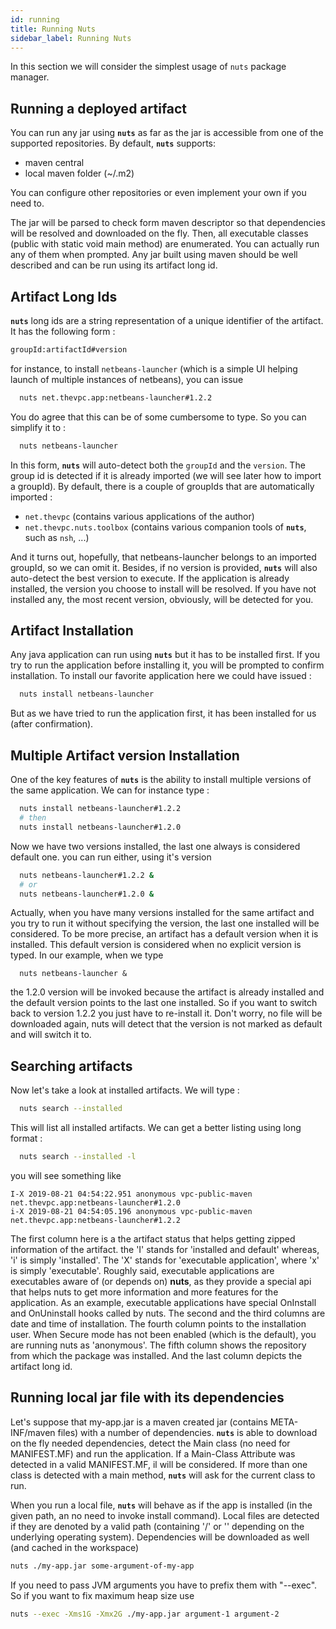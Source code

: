 ```yaml
---
id: running
title: Running Nuts
sidebar_label: Running Nuts
---
```


In this section we will consider the simplest usage of `nuts` package manager.

## Running a deployed artifact
You can run any jar using **```nuts```** as far as the jar is accessible from one of the supported repositories.
By default, **```nuts```** supports:
 + maven central
 + local maven folder (~/.m2)

You can configure other repositories or even implement your own if you need to.

The jar will be parsed to check form maven descriptor so that dependencies will be resolved and downloaded on the fly.
Then, all executable classes (public with static void main method) are enumerated. You can actually run any of them when prompted. Any jar built using maven should be well described and can be run using its artifact long id.

## Artifact Long Ids
**```nuts```** long ids are a string representation of a unique identifier of the artifact. It has the following form :

```bash
groupId:artifactId#version
```

for instance, to install ```netbeans-launcher``` (which is a simple UI helping launch of multiple instances of netbeans), you can issue

```bash
  nuts net.thevpc.app:netbeans-launcher#1.2.2
```

You do agree that this can be of some cumbersome to type. So you can simplify it to :

```bash
  nuts netbeans-launcher
```

In this form, **```nuts```** will auto-detect both the ```groupId``` and the ```version```. The group id is detected if it is already imported (we will see later how to import a groupId). 
By default, there is a couple of groupIds that are automatically imported :

  + ```net.thevpc``` (contains various applications of the author)
  + ```net.thevpc.nuts.toolbox``` (contains various companion tools of **```nuts```**, such as ```nsh```, ...)

And it turns out, hopefully, that netbeans-launcher belongs to an imported groupId, so we can omit it.
Besides, if no version is provided, **```nuts```** will also auto-detect the best version to execute. If the application is already installed, the version you choose to install will be resolved. If you have not installed any, the most recent version, obviously, will be detected for you.

## Artifact Installation
Any java application can run using **```nuts```** but it has to be installed first. If you try to run the application before installing it, you will be prompted to confirm installation.
To install our favorite application here we could have issued :
```bash
  nuts install netbeans-launcher
```
But as we have tried to run the application first, it has been installed for us (after confirmation).

## Multiple Artifact version Installation
One of the key features of **```nuts```** is the ability to install multiple versions of the same application.
We can for instance type :
```bash
  nuts install netbeans-launcher#1.2.2
  # then
  nuts install netbeans-launcher#1.2.0
```
Now we have two versions installed, the last one always is considered default one.
you can run either, using it's version
```bash
  nuts netbeans-launcher#1.2.2 &
  # or
  nuts netbeans-launcher#1.2.0 &
```
Actually, when you have many versions installed for the same artifact and you try to run it without specifying the version, the last one installed will be considered. To be more precise, an artifact has a default version when it is installed. This default version is considered when no explicit version is typed.
In our example, when we type 
```
  nuts netbeans-launcher &
```
the 1.2.0 version will be invoked because the artifact is already installed and the default version points to the last one installed. So if you want to switch back to version 1.2.2 you just have to re-install it. Don't worry, no file will be downloaded again, nuts will detect that the version is not marked as default and will switch it to.

## Searching artifacts
Now let's take a look at installed artifacts. We will type :
```bash
  nuts search --installed
```
This will list all installed artifacts. We can get a better listing using long format :
```bash
  nuts search --installed -l
```
you will see something like

```
I-X 2019-08-21 04:54:22.951 anonymous vpc-public-maven net.thevpc.app:netbeans-launcher#1.2.0
i-X 2019-08-21 04:54:05.196 anonymous vpc-public-maven net.thevpc.app:netbeans-launcher#1.2.2
```

The first column here is a the artifact status that helps getting zipped information of the artifact. the 'I' stands for 'installed and default' whereas, 'i' is simply 'installed'. The 'X' stands for 'executable application', where 'x' is simply 'executable'. Roughly said, executable applications are executables aware of (or depends on) **nuts**, as they provide a special api that helps nuts to get more information and more features for the application. As an example, executable applications have special OnInstall and OnUninstall hooks called by nuts.
The second and the third columns are date and time of installation. The fourth column points to the installation user. When Secure mode has not been enabled (which is the default), you are running nuts as 'anonymous'.
The fifth column shows the repository from which the package was installed. And the last column depicts the artifact long id.

## Running local jar file with its dependencies
Let's suppose that my-app.jar is a maven created jar (contains META-INF/maven files) with a number of dependencies. **```nuts```** is able to download on the fly needed dependencies, detect the Main class (no need for MANIFEST.MF) and run the 
application. If a Main-Class Attribute was detected in a valid MANIFEST.MF, il will be considered.
If more than one class is detected with a main method, **```nuts```** will ask for the current class to run.

When you run a local file, **```nuts```** will behave as if the app is installed (in the given path, an no need to invoke install command). Local files are detected if they are denoted by a valid path (containing '/' or '\' depending on the underlying operating system).
Dependencies will be downloaded as well (and cached in the workspace)

```bash
nuts ./my-app.jar some-argument-of-my-app
```
If you need to pass JVM arguments you have to prefix them with "--exec". So if you want to fix maximum heap size use 

```bash
nuts --exec -Xms1G -Xmx2G ./my-app.jar argument-1 argument-2
```
